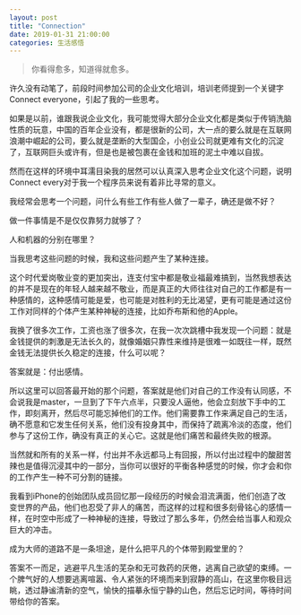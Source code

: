 ```yaml
---  
layout: post  
title: "Connection"  
date: 2019-01-31 21:00:00  
categories: 生活感悟  
---  
```


>你看得愈多，知道得就愈多。 

许久没有动笔了，前段时间参加公司的企业文化培训，培训老师提到一个关键字Connect everyone，引起了我的一些思考。

如果是以前，谁跟我说企业文化，我可能觉得大部分企业文化都是类似于传销洗脑性质的玩意，中国的百年企业没有，都是很新的公司，大一点的要么就是在互联网浪潮中崛起的公司，要么就是垄断的大型国企，小创业公司就更难有文化的沉淀了，互联网巨头或许有，但是也是被包裹在金钱和加班的泥土中难以自拔。

然而在这样的环境中耳濡目染我的居然可以认真深入思考企业文化这个问题，说明Connect every对于我一个程序员来说有着非比寻常的意义。

我经常会思考一个问题，问什么有些工作有些人做了一辈子，确还是做不好？

做一件事情是不是仅仅靠努力就够了？

人和机器的分别在哪里？

当我思考这些问题的时候，我和这些问题产生了某种连接。

这个时代爱岗敬业变的更加突出，连支付宝中都是敬业福最难搞到，当然我想表达的并不是现在的年轻人越来越不敬业，而是真正的大师往往对自己的工作都是有一种感情的，这种感情可能是爱，也可能是对胜利的无比渴望，更有可能是通过这份工作对同样的个体产生某种神秘的连接，比如乔布斯和他的Apple。

我换了很多次工作，工资也涨了很多次，在我一次次跳槽中我发现一个问题：就是金钱提供的刺激是无法长久的，就像婚姻只靠性来维持是很难一如既往一样，既然金钱无法提供长久稳定的连接，什么可以呢？

答案就是：付出感情。

所以这里可以回答最开始的那个问题，答案就是他们对自己的工作没有认同感，不会说我是master，一旦到了下午六点半，只要没人逼他，他会立刻放下手中的工作，即刻离开，然后尽可能忘掉他们的工作。他们需要靠工作来满足自己的生活，确不愿意和它发生任何关系，他们没有投身其中，而保持了疏离冷淡的态度，他们参与了这份工作，确没有真正的关心它。这就是他们痛苦和最终失败的根源。

当然就和所有的关系一样，付出并不永远都马上有回报，所以付出过程中的酸甜苦辣也是值得沉浸其中的一部分，当你可以很好的平衡各种感觉的时候，你才会和你的工作产生一种不可分割的链接。

我看到iPhone的创始团队成员回忆那一段经历的时候会泪流满面，他们创造了改变世界的产品，他们也忍受了非人的痛苦，而这样的过程和很多刻骨铭心的感情一样，在时空中形成了一种神秘的连接，导致过了那么多年，仍然会给当事人和观众巨大的冲击。

成为大师的道路不是一条坦途，是什么把平凡的个体带到殿堂里的？

答案不一而足，逃避平凡生活的芜杂和无可救药的厌倦，逃离自己欲望的束缚。一个脾气好的人想要逃离喧嚣、令人紧张的环境而来到寂静的高山，在这里你极目远眺，透过静谧清新的空气，愉快的描摹永恒宁静的山色，然后忘记时间，等待时间带给你的答案。